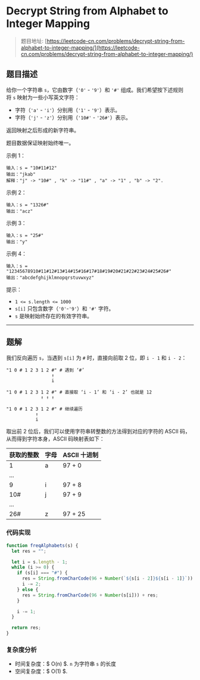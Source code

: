 # Decrypt String from Alphabet to Integer Mapping

> 题目地址: [https://leetcode-cn.com/problems/decrypt-string-from-alphabet-to-integer-mapping/](https://leetcode-cn.com/problems/decrypt-string-from-alphabet-to-integer-mapping/)

## 题目描述

给你一个字符串 `s`，它由数字（`'0'` - `'9'`）和 `'#'` 组成。我们希望按下述规则将 `s` 映射为一些小写英文字符：

* 字符（`'a'` - `'i'`）分别用（`'1'` - `'9'`）表示。
* 字符（`'j'` - `'z'`）分别用（`'10#'` - `'26#'`）表示。

返回映射之后形成的新字符串。

题目数据保证映射始终唯一。

示例 1：

```
输入：s = "10#11#12"
输出："jkab"
解释："j" -> "10#" , "k" -> "11#" , "a" -> "1" , "b" -> "2".
```

示例 2：

```
输入：s = "1326#"
输出："acz"
```

示例 3：

```
输入：s = "25#"
输出："y"
```

示例 4：

```
输入：s = "12345678910#11#12#13#14#15#16#17#18#19#20#21#22#23#24#25#26#"
输出："abcdefghijklmnopqrstuvwxyz"
```

提示：

* `1 <= s.length <= 1000`
* `s[i]` 只包含数字（`'0'`-`'9'`）和 `'#'` 字符。
* `s` 是映射始终存在的有效字符串。

------

## 题解

我们反向遍历 `s`，当遇到 `s[i]` 为 `#` 时，直接向前取 2 位，即 `i - 1` 和 `i - 2`：

```
"1 0 # 1 2 3 1 2 #" # 遇到 ‘#’
                 ↑
                 i

"1 0 # 1 2 3 1 2 #" # 直接取 ‘i - 1’ 和 ‘i - 2’ 也就是 12
             ↑ ↑ ↑

"1 0 # 1 2 3 1 2 #" # 继续遍历
           ↑
           i
```

取出前 2 位后，我们可以使用字符串转整数的方法得到对应的字符的 ASCII 码，从而得到字符本身，ASCII 码映射表如下：

| 获取的整数 | 字母 | ASCII 十进制 |
|------------|------|--------------|
| 1          | a    | 97 + 0       |
| ...        |      |              |
| 9          | i    | 97 + 8       |
| 10#        | j    | 97 + 9       |
| ...        |      |              |
| 26#        | z    | 97 + 25      |

### 代码实现

```js
function freqAlphabets(s) {
  let res = "";

  let i = s.length - 1;
  while (i >= 0) {
    if (s[i] === "#") {
      res = String.fromCharCode(96 + Number(`${s[i - 2]}${s[i - 1]}`)) + res;
      i -= 2;
    } else {
      res = String.fromCharCode(96 + Number(s[i])) + res;
    }

    i -= 1;
  }

  return res;
}
```

### 复杂度分析

* 时间复杂度：$ O(n) $. `n` 为字符串 `s` 的长度
* 空间复杂度：$ O(1) $.

